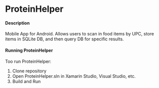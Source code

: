 # ProteinHelper
#### Description
Mobile App for Android. Allows users to scan in food items by UPC, store items in SQLite DB, and then query DB for specific results.

#### Running ProteinHelper
Too run ProteinHelper:
1. Clone repository
2. Open ProteinHelper.sln in Xamarin Studio, Visual Studio, etc.
3. Build and Run

